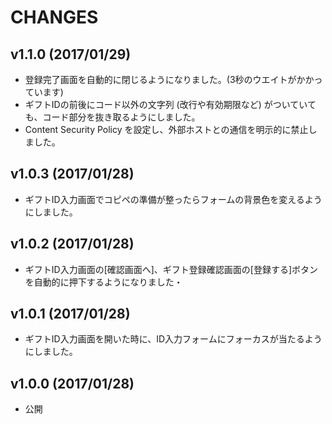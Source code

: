 CHANGES
=======

## v1.1.0 (2017/01/29)
- 登録完了画面を自動的に閉じるようになりました。(3秒のウエイトがかかっています)
- ギフトIDの前後にコード以外の文字列 (改行や有効期限など) がついていても、コード部分を抜き取るようにしました。
- Content Security Policy を設定し、外部ホストとの通信を明示的に禁止しました。

## v1.0.3 (2017/01/28)
- ギフトID入力画面でコピペの準備が整ったらフォームの背景色を変えるようにしました。

## v1.0.2 (2017/01/28)
- ギフトID入力画面の[確認画面へ]、ギフト登録確認画面の[登録する]ボタンを自動的に押下するようになりました・

## v1.0.1 (2017/01/28)
- ギフトID入力画面を開いた時に、ID入力フォームにフォーカスが当たるようにしました。

## v1.0.0 (2017/01/28)
- 公開
